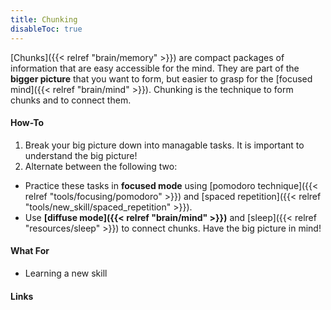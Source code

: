 ```yaml
---
title: Chunking
disableToc: true
---
```


[Chunks]({{< relref "brain/memory" >}}) are compact packages of information
that are easy accessible for the mind. They are part of the **bigger picture**
that you want to form, but easier to grasp for the [focused mind]({{< relref
"brain/mind" >}}). Chunking is the technique to form chunks and to connect them.

#### How-To

1. Break your big picture down into managable tasks. It is important to
   understand the big picture!
2. Alternate between the following two:
  - Practice these tasks in **focused mode** using [pomodoro technique]({{< relref
    "tools/focusing/pomodoro" >}}) and [spaced repetition]({{< relref
    "tools/new_skill/spaced_repetition" >}}).
  - Use **[diffuse mode]({{< relref "brain/mind" >}})** and [sleep]({{< relref
    "resources/sleep" >}}) to connect chunks. Have the big picture in mind!

#### What For

* Learning a new skill

#### Links

